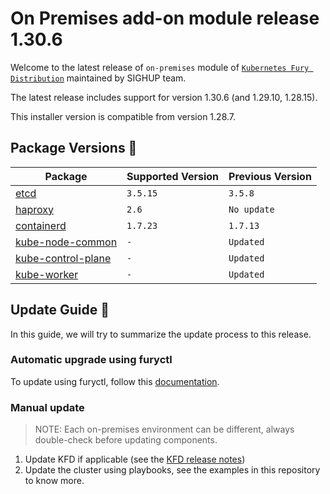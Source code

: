 # On Premises add-on module release 1.30.6

Welcome to the latest release of `on-premises` module of [`Kubernetes Fury Distribution`](https://github.com/sighupio/fury-distribution) maintained by SIGHUP team.

The latest release includes support for version 1.30.6 (and 1.29.10, 1.28.15).

This installer version is compatible from version 1.28.7.

## Package Versions 🚢

| Package                                        | Supported Version | Previous Version |
| ---------------------------------------------- | ----------------- | ---------------- |
| [etcd](roles/etcd)                             | `3.5.15`          | `3.5.8`          |
| [haproxy](roles/haproxy)                       | `2.6`             | `No update`      |
| [containerd](roles/containerd)                 | `1.7.23`          | `1.7.13`         |
| [kube-node-common](roles/kube-node-common)     | `-`               | `Updated`        |
| [kube-control-plane](roles/kube-control-plane) | `-`               | `Updated`        |
| [kube-worker](roles/kube-worker)               | `-`               | `Updated`        |

## Update Guide 🦮

In this guide, we will try to summarize the update process to this release.

### Automatic upgrade using furyctl

To update using furyctl, follow this [documentation](https://github.com/sighupio/furyctl/blob/main/docs/upgrades/kfd/README.md).

### Manual update
  
> NOTE: Each on-premises environment can be different, always double-check before updating components.

1. Update KFD if applicable (see the [KFD release notes](https://github.com/sighupio/fury-distribution/tree/master/docs/releases))
2. Update the cluster using playbooks, see the examples in this repository to know more.

